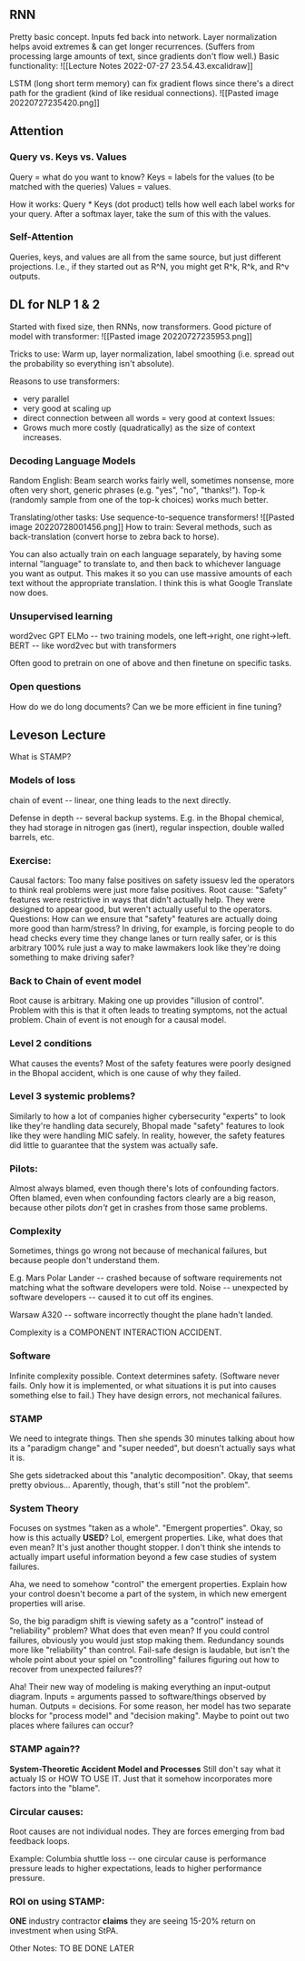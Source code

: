 ## RNN
Pretty basic concept.  Inputs fed back into network.  Layer normalization helps avoid extremes & can get longer recurrences.  (Suffers from processing large amounts of text, since gradients don't flow well.)  Basic functionality:
![[Lecture Notes 2022-07-27 23.54.43.excalidraw]]


LSTM (long short term memory) can fix gradient flows since there's a direct path for the gradient (kind of like residual connections).
![[Pasted image 20220727235420.png]]


## Attention
### Query vs. Keys vs. Values
Query = what do you want to know?
Keys = labels for the values (to be matched with the queries)
Values = values.

How it works:  Query * Keys (dot product) tells how well each label works for your query.  After a softmax layer, take the sum of this with the values.

### Self-Attention
Queries, keys, and values are all from the same source, but just different projections.  I.e., if they started out as R^N, you might get R^k, R^k, and R^v outputs.

## DL for NLP 1 & 2
Started with fixed size, then RNNs, now transformers.  Good picture of model with transformer:
![[Pasted image 20220727235953.png]]

Tricks to use:
Warm up, layer normalization, label smoothing (i.e. spread out the probability so everything isn't absolute).

Reasons to use transformers:
* very parallel
* very good at scaling up
* direct connection between all words = very good at context
Issues:
* Grows much more costly (quadratically) as the size of context increases.

### Decoding Language Models
Random English:
Beam search works fairly well, sometimes nonsense, more often very short, generic phrases (e.g. "yes", "no", "thanks!").  Top-k (randomly sample from one of the top-k choices) works much better.

Translating/other tasks:  Use sequence-to-sequence transformers!
![[Pasted image 20220728001456.png]]
How to train:  Several methods, such as back-translation (convert horse to zebra back to horse).

You can also actually train on each language separately, by having some internal "language" to translate to, and then back to whichever language you want as output.  This makes it so you can use massive amounts of each text without the appropriate translation.  I think this is what Google Translate now does.

### Unsupervised learning
word2vec
GPT
ELMo -- two training models, one left->right, one right->left.
BERT -- like word2vec but with transformers

Often good to pretrain on one of above and then finetune on specific tasks.


### Open questions
How do we do long documents?
Can we be more efficient in fine tuning?


## Leveson Lecture
What is STAMP?
### Models of loss
chain of event -- linear, one thing leads to the next directly.

Defense in depth -- several backup systems.  E.g. in the Bhopal chemical, they had storage in nitrogen gas (inert), regular inspection, double walled barrels, etc.

### Exercise:
Causal factors:  Too many false positives on safety issuesv  led the operators to think real problems were just more false positives.
Root cause:  "Safety" features were restrictive in ways that didn't actually help. 
 They were designed to appear good, but weren't actually useful to the operators.
Questions:  How can we ensure that "safety" features are actually doing more good than harm/stress?  In driving, for example, is forcing people to do head checks every time they change lanes or turn really safer, or is this arbitrary 100% rule just a way to make lawmakers look like they're doing something to make driving safer?

### Back to Chain of event model
Root cause is arbitrary.  Making one up provides "illusion of control".  Problem with this is that it often leads to treating symptoms, not the actual problem.  Chain of event is not enough for a causal model.

### Level 2 conditions
What causes the events?
Most of the safety features were poorly designed in the Bhopal accident, which is one cause of why they failed.

### Level 3 systemic problems?
Similarly to how a lot of companies higher cybersecurity "experts" to look like they're handling data securely, Bhopal made "safety" features to look like they were handling MIC safely.  In reality, however, the safety features did little to guarantee that the system was actually safe.

### Pilots:
Almost always blamed, even though there's lots of confounding factors.  Often blamed, even when confounding factors clearly are a big reason, because other pilots *don't* get in crashes from those same problems.

### Complexity
Sometimes, things go wrong not because of mechanical failures, but because people don't understand them.

E.g. Mars Polar Lander -- crashed because of software requirements not matching what the software developers were told.  Noise -- unexpected by software developers -- caused it to cut off its engines.

Warsaw A320 -- software incorrectly thought the plane hadn't landed.

Complexity is a COMPONENT INTERACTION ACCIDENT.

### Software
Infinite complexity possible.  Context determines safety.  (Software never fails.  Only how it is implemented, or what situations it is put into causes something else to fail.)  They have design errors, not mechanical failures.

### STAMP
We need to integrate things.  Then she spends 30 minutes talking about how its a "paradigm change" and "super needed", but doesn't actually says what it is.

She gets sidetracked about this "analytic decomposition".  Okay, that seems pretty obvious...  Aparently, though, that's still "not the problem". 

### System Theory
Focuses on systmes "taken as a whole".  "Emergent properties".  Okay, so how is this actually **USED**?  Lol, emergent properties.  Like, what does that even mean?  It's just another thought stopper.  I don't think she intends to actually impart useful information beyond a few case studies of system failures.

Aha, we need to somehow "control" the emergent properties.  Explain how your control doesn't become a part of the system, in which new emergent properties will arise.

So, the big paradigm shift is viewing safety as a "control" instead of "reliability" problem?  What does that even mean?  If you could control failures, obviously you would just stop making them.  Redundancy sounds more like "reliability" than control.  Fail-safe design is laudable, but isn't the whole point about your spiel on "controlling" failures figuring out how to recover from unexpected failures??

Aha!  Their new way of modeling is making everything an input-output diagram.  Inputs = arguments passed to software/things observed by human.  Outputs = decisions.  For some reason, her model has two separate blocks for "process model" and "decision making".  Maybe to point out two places where failures can occur?

### STAMP again??
**System-Theoretic Accident Model and Processes**
Still don't say what it actualy IS or HOW TO USE IT.  Just that it somehow incorporates more factors into the "blame".

### Circular causes:
Root causes are not individual nodes.  They are forces emerging from bad feedback loops.

Example:  Columbia shuttle loss -- one circular cause is performance pressure leads to higher expectations, leads to higher performance pressure.

### ROI on using STAMP:
**ONE** industry contractor **claims** they are seeing 15-20% return on investment when using StPA.



Other Notes:
TO BE DONE LATER